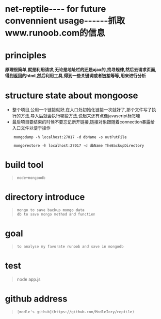 # net-reptile---- for future convennient usage------抓取www.runoob.com的信息  

# principles  
**原理很简单,就是利用请求,无论是地址栏的还是ajax的,找寻规律,然后去请求页面,得到返回的html,然后利用工具,得到一些关键词或者链接等等,用来进行分析**

# structure state about mongoose  
* 整个项目,公用一个链接就好,在入口处初始化链接一次就好了,那个文件写了执行的方法,导入后就会执行哪些方法,说起来还有点像javascript标签哇  
* 最后项目要结束的时候不要忘记断开链接,链接对象跟随着connection暴露给入口文件以便于操作

```
	mongodump -h localhost:27017 -d dbName -o outPutFile  

	mongorestore -h localhost:27017 -d dbName TheBackupDirectory
```

# build tool  
> `node+mongoodb`  

# directory introduce

> `mongo to save backup mongo data`  
> `db to save mongo method and function`  

# goal  
> `to analyse my favorate runoob and save in mongodb`  

# test  
> node app.js

# github address  
> `[modle's github](https://github.com/ModleIory/reptile)`


